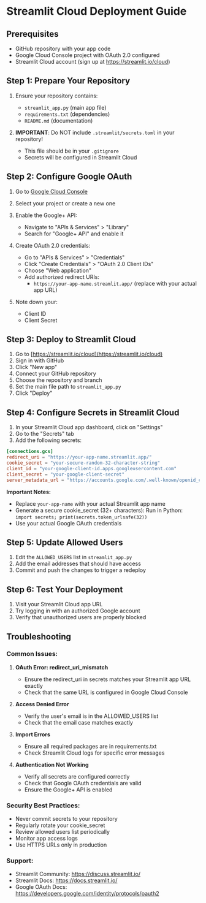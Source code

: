 # Streamlit Cloud Deployment Guide

## Prerequisites

- GitHub repository with your app code
- Google Cloud Console project with OAuth 2.0 configured
- Streamlit Cloud account (sign up at https://streamlit.io/cloud)

## Step 1: Prepare Your Repository

1. Ensure your repository contains:

   - `streamlit_app.py` (main app file)
   - `requirements.txt` (dependencies)
   - `README.md` (documentation)

2. **IMPORTANT**: Do NOT include `.streamlit/secrets.toml` in your repository!
   - This file should be in your `.gitignore`
   - Secrets will be configured in Streamlit Cloud

## Step 2: Configure Google OAuth

1. Go to [Google Cloud Console](https://console.cloud.google.com/)
2. Select your project or create a new one
3. Enable the Google+ API:

   - Navigate to "APIs & Services" > "Library"
   - Search for "Google+ API" and enable it

4. Create OAuth 2.0 credentials:

   - Go to "APIs & Services" > "Credentials"
   - Click "Create Credentials" > "OAuth 2.0 Client IDs"
   - Choose "Web application"
   - Add authorized redirect URIs:
     - `https://your-app-name.streamlit.app/` (replace with your actual app URL)

5. Note down your:
   - Client ID
   - Client Secret

## Step 3: Deploy to Streamlit Cloud

1. Go to [https://streamlit.io/cloud](https://streamlit.io/cloud)
2. Sign in with GitHub
3. Click "New app"
4. Connect your GitHub repository
5. Choose the repository and branch
6. Set the main file path to `streamlit_app.py`
7. Click "Deploy"

## Step 4: Configure Secrets in Streamlit Cloud

1. In your Streamlit Cloud app dashboard, click on "Settings"
2. Go to the "Secrets" tab
3. Add the following secrets:

```toml
[connections.gcs]
redirect_uri = "https://your-app-name.streamlit.app/"
cookie_secret = "your-secure-random-32-character-string"
client_id = "your-google-client-id.apps.googleusercontent.com"
client_secret = "your-google-client-secret"
server_metadata_url = "https://accounts.google.com/.well-known/openid_configuration"
```

**Important Notes:**

- Replace `your-app-name` with your actual Streamlit app name
- Generate a secure cookie_secret (32+ characters):
  Run in Python: `import secrets; print(secrets.token_urlsafe(32))`
- Use your actual Google OAuth credentials

## Step 5: Update Allowed Users

1. Edit the `ALLOWED_USERS` list in `streamlit_app.py`
2. Add the email addresses that should have access
3. Commit and push the changes to trigger a redeploy

## Step 6: Test Your Deployment

1. Visit your Streamlit Cloud app URL
2. Try logging in with an authorized Google account
3. Verify that unauthorized users are properly blocked

## Troubleshooting

### Common Issues:

1. **OAuth Error: redirect_uri_mismatch**

   - Ensure the redirect_uri in secrets matches your Streamlit app URL exactly
   - Check that the same URL is configured in Google Cloud Console

2. **Access Denied Error**

   - Verify the user's email is in the ALLOWED_USERS list
   - Check that the email case matches exactly

3. **Import Errors**

   - Ensure all required packages are in requirements.txt
   - Check Streamlit Cloud logs for specific error messages

4. **Authentication Not Working**
   - Verify all secrets are configured correctly
   - Check that Google OAuth credentials are valid
   - Ensure the Google+ API is enabled

### Security Best Practices:

- Never commit secrets to your repository
- Regularly rotate your cookie_secret
- Review allowed users list periodically
- Monitor app access logs
- Use HTTPS URLs only in production

### Support:

- Streamlit Community: https://discuss.streamlit.io/
- Streamlit Docs: https://docs.streamlit.io/
- Google OAuth Docs: https://developers.google.com/identity/protocols/oauth2
